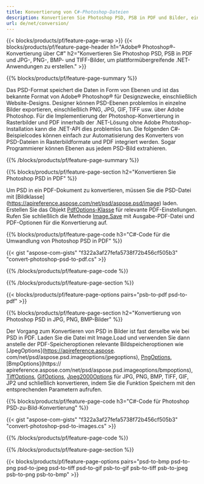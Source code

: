 ```yaml
---
title: Konvertierung von C#-Photoshop-Dateien
description: Konvertieren Sie Photoshop PSD, PSB in PDF und Bilder, einschließlich BMP, JPG, PNG, TIFF, mit wenigen Zeilen C#-Code über die .NET-Bibliothek.
url: de/net/conversion/
---
```


{{< blocks/products/pf/feature-page-wrap >}}
{{< blocks/products/pf/feature-page-header h1="Adobe® Photoshop®-Konvertierung über C#" h2="Konvertieren Sie Photoshop PSD, PSB in PDF und JPG-, PNG-, BMP- und TIFF-Bilder, um plattformübergreifende .NET-Anwendungen zu erstellen." >}}

{{% blocks/products/pf/feature-page-summary %}}

Das PSD-Format speichert die Daten in Form von Ebenen und ist das bekannte Format von Adobe® Photoshop® für Designzwecke, einschließlich Website-Designs. Designer können PSD-Ebenen problemlos in einzelne Bilder exportieren, einschließlich PNG, JPG, GIF, TIFF usw. über Adobe Photoshop. Für die Implementierung der Photoshop-Konvertierung in Rasterbilder und PDF innerhalb der .NET-Lösung ohne Adobe Photoshop-Installation kann die .NET-API dies problemlos tun. Die folgenden C#-Beispielcodes können einfach zur Automatisierung des Konverters von PSD-Dateien in Rasterbildformate und PDF integriert werden. Sogar Programmierer können Ebenen aus jedem PSD-Bild extrahieren.


{{% /blocks/products/pf/feature-page-summary  %}}

{{% blocks/products/pf/feature-page-section  h2="Konvertieren Sie Photoshop PSD in PDF" %}}

Um PSD in ein PDF-Dokument zu konvertieren, müssen Sie die PSD-Datei mit [Bildklasse] (https://apireference.aspose.com/net/psd/aspose.psd/image) laden. Erstellen Sie das Objekt [PdfOptions-Klasse](https://apireference.aspose.com/net/psd/aspose.psd.imageoptions/pdfoptions) für relevante PDF-Einstellungen. Rufen Sie schließlich die Methode [Image.Save](https://apireference.aspose.com/net/psd/aspose.psd.image/save/methods/3) mit Ausgabe-PDF-Datei und PDF-Optionen für die Konvertierung auf.

{{% blocks/products/pf/feature-page-code h3="C#-Code für die Umwandlung von Photoshop PSD in PDF" %}}

{{< gist "aspose-com-gists" "f322a3af27fefa5738f72b456cf505b3" "convert-photoshop-psd-to-pdf.cs" >}}

{{% /blocks/products/pf/feature-page-code  %}}

{{% /blocks/products/pf/feature-page-section %}}

{{< blocks/products/pf/feature-page-options pairs="psb-to-pdf psd-to-pdf" >}}

{{% blocks/products/pf/feature-page-section  h2="Konvertierung von Photoshop PSD in JPG, PNG, BMP-Bilder" %}}

Der Vorgang zum Konvertieren von PSD in Bilder ist fast derselbe wie bei PSD in PDF. Laden Sie die Datei mit Image.Load und verwenden Sie dann anstelle der PDF-Speicheroptionen relevante Bildspeicheroptionen wie [JpegOptions](https://apireference.aspose. com/net/psd/aspose.psd.imageoptions/jpegoptions), [PngOptions](https://apireference.aspose.com/net/psd/aspose.psd.imageoptions/pngoptions), [BmpOptions](https:// apireference.aspose.com/net/psd/aspose.psd.imageoptions/bmpoptions), [TiffOptions](https://apireference.aspose.com/net/psd/aspose.psd.imageoptions/tiffoptions), [GifOptions]( https://apireference.aspose.com/net/psd/aspose.psd.imageoptions/gifoptions), [Jpeg2000Options](https://apireference.aspose.com/net/psd/aspose.psd.imageoptions/jpeg2000options) für JPG, PNG, BMP, TIFF, GIF, JP2 und schließlich konvertieren, indem Sie die Funktion Speichern mit den entsprechenden Parametern aufrufen.


{{% blocks/products/pf/feature-page-code h3="C#-Code für Photoshop PSD-zu-Bild-Konvertierung" %}}

{{< gist "aspose-com-gists" "f322a3af27fefa5738f72b456cf505b3" "convert-photoshop-psd-to-images.cs" >}}

{{% /blocks/products/pf/feature-page-code  %}}

{{% /blocks/products/pf/feature-page-section %}}

{{< blocks/products/pf/feature-page-options pairs="psd-to-bmp psd-to-png psd-to-jpeg psd-to-tiff psd-to-gif psb-to-gif psb-to-tiff psb-to-jpeg psb-to-png psb-to-bmp" >}}
